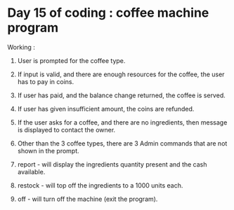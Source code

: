 # Day 15 of coding : coffee machine program

Working : 

1. User is prompted for the coffee type. 

2. If input is valid, and there are enough resources for the coffee, the user has to pay in coins.

3. If user has paid, and the balance change returned, the coffee is served. 

4. If user has given insufficient amount, the coins are refunded. 

5. If the user asks for a coffee, and there are no ingredients, then message is displayed to contact the owner.

6. Other than the 3 coffee types, there are 3 Admin commands that are not shown in the prompt. 

7. report - will display the ingredients quantity present and the cash available. 

8. restock - will top off the ingredients to a 1000 units each.

9. off - will turn off the machine (exit the program).